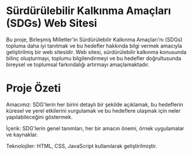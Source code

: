 # Sürdürülebilir Kalkınma Amaçları (SDGs) Web Sitesi
Bu proje, Birleşmiş Milletler'in Sürdürülebilir Kalkınma Amaçları'nı (SDGs) topluma daha iyi tanıtmak ve bu hedefler hakkında bilgi vermek amacıyla geliştirilmiş bir web sitesidir. Web sitesi, sürdürülebilir kalkınma konusunda bilinç oluşturmayı, toplumu bilgilendirmeyi ve bu hedefler doğrultusunda bireysel ve toplumsal farkındalığı artırmayı amaçlamaktadır.

# Proje Özeti
Amacımız: SDG'lerin her birini detaylı bir şekilde açıklamak, bu hedeflerin küresel ve yerel etkilerini vurgulamak ve bu hedeflere ulaşmak için neler yapılabileceğini göstermek.

İçerik: SDG'lerin genel tanımları, her bir amacın önemi, örnek uygulamalar ve kaynaklar.

Teknolojiler: HTML, CSS, JavaScript kullanılarak geliştirilmiştir.
